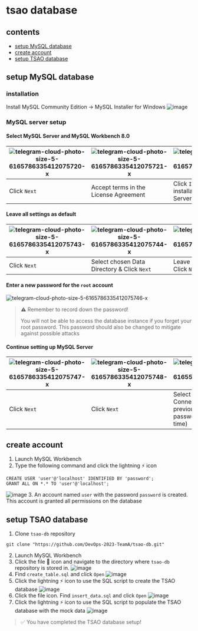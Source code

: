 # tsao database
## contents
- [setup MySQL database](#setup-mqsql-database)
- [create account](#create-account)
- [setup TSAO database](#setup-tsao-database)

## setup MySQL database
### installation
Install MySQL Community Edition -> MySQL Installer for Windows
![image](https://github.com/DevOps-2023-TeamA/tsao-db/assets/92766974/1ffa1151-3250-483d-9c9a-a97c14b4bd42)

### MySQL server setup
#### Select MySQL Server and MySQL Workbench 8.0

| ![telegram-cloud-photo-size-5-6165786335412075720-x](https://github.com/DevOps-2023-TeamA/tsao-db/assets/92766974/38fe5389-f306-48b2-9071-fc0c12d8c149) | ![telegram-cloud-photo-size-5-6165786335412075721-x](https://github.com/DevOps-2023-TeamA/tsao-db/assets/92766974/9d5f739f-d52b-444d-b23f-5dd2fad659d6) | ![telegram-cloud-photo-size-5-6165786335412075722-x](https://github.com/DevOps-2023-TeamA/tsao-db/assets/92766974/73ecc427-20bb-4363-9888-b8ecf6dab7ac) | ![telegram-cloud-photo-size-5-6165786335412075742-x](https://github.com/DevOps-2023-TeamA/tsao-db/assets/92766974/73fd0c01-7843-40f6-9edc-ea750dba1e52) |
|---|---|---|---|
| Click `Next` | Accept terms in the License Agreement | Click `Install` to begin installation of MySQL Server | Click `Finish` to run MySQL Configurator |

#### Leave all settings as default

| ![telegram-cloud-photo-size-5-6165786335412075743-x](https://github.com/DevOps-2023-TeamA/tsao-db/assets/92766974/25e5bb67-5c7a-4a8a-afd1-69080091f903) | ![telegram-cloud-photo-size-5-6165786335412075744-x](https://github.com/DevOps-2023-TeamA/tsao-db/assets/92766974/fd867ed5-ed1a-48dd-a357-51adc0b127c8) | ![telegram-cloud-photo-size-5-6165786335412075745-x](https://github.com/DevOps-2023-TeamA/tsao-db/assets/92766974/486dc07c-4f6c-4fe0-b2c6-8d4d6e133e64) |
|---|---|---|
| Click `Next` | Select chosen Data Directory & Click `Next` | Leave default settings & Click `Next` |

#### Enter a new password for the `root` account
![telegram-cloud-photo-size-5-6165786335412075746-x](https://github.com/DevOps-2023-TeamA/tsao-db/assets/92766974/0506bb44-7e96-4e60-ba03-5a2d58499c91)

> ⚠️ Remember to record down the password!
>
> You will not be able to access the database instance if you forget your root password. This password should also be changed to mitigate against possible attacks

#### Continue setting up MySQL Server

| ![telegram-cloud-photo-size-5-6165786335412075747-x](https://github.com/DevOps-2023-TeamA/tsao-db/assets/92766974/5aaefead-74c5-4065-98e5-914a18c2d155) | ![telegram-cloud-photo-size-5-6165786335412075748-x](https://github.com/DevOps-2023-TeamA/tsao-db/assets/92766974/127e50e8-7773-4c38-ba80-4b3bb8e540e3) | ![telegram-cloud-photo-size-5-6165565973525018315-y](https://github.com/DevOps-2023-TeamA/tsao-db/assets/92766974/031dfb0c-2c4d-45f8-b253-e63bede758ea) |
|---|---|---|
| Click `Next` | Click `Next` | Select available MySQL Connection and enter previously set `root` password (only for first time) |

## create account
1. Launch MySQL Workbench
2. Type the following command and click the lightning ⚡️ icon
```
CREATE USER 'user'@'localhost' IDENTIFIED BY 'password';
GRANT ALL ON *.* TO 'user'@'localhost';
```
![image](https://github.com/DevOps-2023-TeamA/tsao-db/assets/92766974/9283bae7-6170-422a-8b67-0c834c3b90ea)
3. An account named `user` with the password `password` is created. This account is granted all permissions on the database

## setup TSAO database
1. Clone `tsao-db` repository
```
git clone "https://github.com/DevOps-2023-TeamA/tsao-db.git"
```
2. Launch MySQL Workbench
3. Click the file 📁 icon and navigate to the directory where `tsao-db` repository is stored in.
![image](https://github.com/DevOps-2023-TeamA/tsao-db/assets/92766974/77466464-4b03-4320-a132-0c36ed22c14e)
4. Find `create_table.sql` and click `Open`
![image](https://github.com/DevOps-2023-TeamA/tsao-db/assets/92766974/7a8e7946-eb05-4c6e-aae4-24b2ca820471)
5. Click the lightning ⚡️ icon to use the SQL script to create the TSAO database
![image](https://github.com/DevOps-2023-TeamA/tsao-db/assets/92766974/281a0476-e133-4597-99b2-09342836c02e)
6. Click the file icon. Find `insert_data.sql` and click `Open`
![image](https://github.com/DevOps-2023-TeamA/tsao-db/assets/92766974/2f76cd0c-5668-4ec1-a427-cd1be662866f)
7. Click the lightning ⚡️ icon to use the SQL script to populate the TSAO database with the mock data
![image](https://github.com/DevOps-2023-TeamA/tsao-db/assets/92766974/b0ed0bde-8e29-4779-8650-fef47c363662)

> ✅ You have completed the TSAO database setup!
